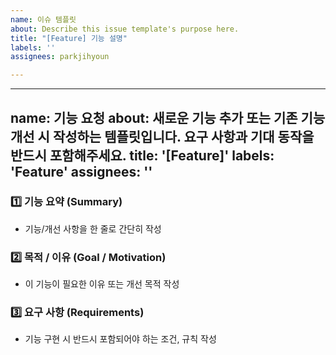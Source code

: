 ```yaml
---
name: 이슈 템플릿
about: Describe this issue template's purpose here.
title: "[Feature] 기능 설명"
labels: ''
assignees: parkjihyoun

---
```


---
name: 기능 요청
about: 새로운 기능 추가 또는 기존 기능 개선 시 작성하는 템플릿입니다. 요구 사항과 기대 동작을 반드시 포함해주세요.
title: '[Feature]'
labels: 'Feature'
assignees: ''
---

### 1️⃣ 기능 요약 (Summary)

- 기능/개선 사항을 한 줄로 간단히 작성

### 2️⃣ 목적 / 이유 (Goal / Motivation)

- 이 기능이 필요한 이유 또는 개선 목적 작성

### 3️⃣ 요구 사항 (Requirements)

- 기능 구현 시 반드시 포함되어야 하는 조건, 규칙 작성
